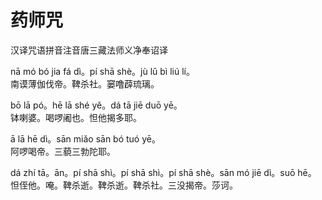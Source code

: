 # 药师咒

汉译咒语拼音注音唐三藏法师义净奉诏译

nā mó bó jia fá dì。pí shā shè。jù lǔ bì liú lí。  
南谟薄伽伐帝。鞞杀社。窭噜薜琉璃。

bō lā pó。hē lā shé yě。dá tā jiē duō yē。  
钵喇婆。喝啰阇也。怛他揭多耶。

ā lā hē dì。sān miǎo sān bó tuó yē。  
阿啰喝帝。三藐三勃陀耶。

dá zhí tā。ān。pí shā shì。pí shā shì。pí shā shè。sān mó jiē dì。suō hē。  
怛侄他。唵。鞞杀逝。鞞杀逝。鞞杀社。三没揭帝。莎诃。
